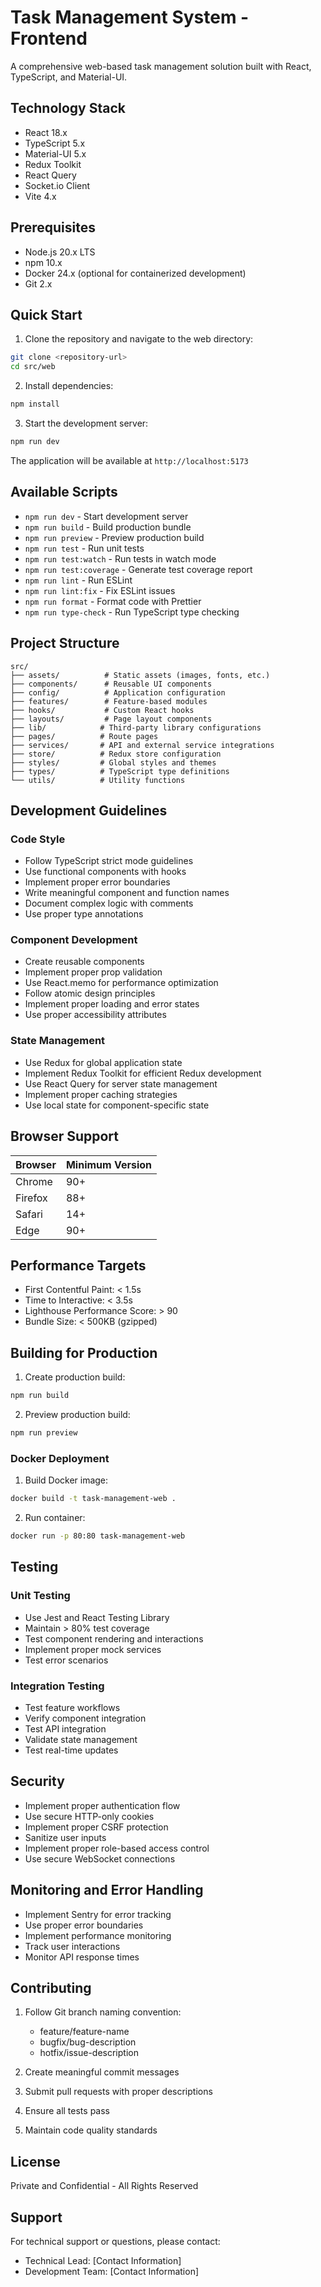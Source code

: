# Task Management System - Frontend

A comprehensive web-based task management solution built with React, TypeScript, and Material-UI.

## Technology Stack

- React 18.x
- TypeScript 5.x
- Material-UI 5.x
- Redux Toolkit
- React Query
- Socket.io Client
- Vite 4.x

## Prerequisites

- Node.js 20.x LTS
- npm 10.x
- Docker 24.x (optional for containerized development)
- Git 2.x

## Quick Start

1. Clone the repository and navigate to the web directory:
```bash
git clone <repository-url>
cd src/web
```

2. Install dependencies:
```bash
npm install
```

3. Start the development server:
```bash
npm run dev
```

The application will be available at `http://localhost:5173`

## Available Scripts

- `npm run dev` - Start development server
- `npm run build` - Build production bundle
- `npm run preview` - Preview production build
- `npm run test` - Run unit tests
- `npm run test:watch` - Run tests in watch mode
- `npm run test:coverage` - Generate test coverage report
- `npm run lint` - Run ESLint
- `npm run lint:fix` - Fix ESLint issues
- `npm run format` - Format code with Prettier
- `npm run type-check` - Run TypeScript type checking

## Project Structure

```
src/
├── assets/          # Static assets (images, fonts, etc.)
├── components/      # Reusable UI components
├── config/          # Application configuration
├── features/        # Feature-based modules
├── hooks/           # Custom React hooks
├── layouts/         # Page layout components
├── lib/            # Third-party library configurations
├── pages/          # Route pages
├── services/       # API and external service integrations
├── store/          # Redux store configuration
├── styles/         # Global styles and themes
├── types/          # TypeScript type definitions
└── utils/          # Utility functions
```

## Development Guidelines

### Code Style

- Follow TypeScript strict mode guidelines
- Use functional components with hooks
- Implement proper error boundaries
- Write meaningful component and function names
- Document complex logic with comments
- Use proper type annotations

### Component Development

- Create reusable components
- Implement proper prop validation
- Use React.memo for performance optimization
- Follow atomic design principles
- Implement proper loading and error states
- Use proper accessibility attributes

### State Management

- Use Redux for global application state
- Implement Redux Toolkit for efficient Redux development
- Use React Query for server state management
- Implement proper caching strategies
- Use local state for component-specific state

## Browser Support

| Browser | Minimum Version |
|---------|----------------|
| Chrome  | 90+            |
| Firefox | 88+            |
| Safari  | 14+            |
| Edge    | 90+            |

## Performance Targets

- First Contentful Paint: < 1.5s
- Time to Interactive: < 3.5s
- Lighthouse Performance Score: > 90
- Bundle Size: < 500KB (gzipped)

## Building for Production

1. Create production build:
```bash
npm run build
```

2. Preview production build:
```bash
npm run preview
```

### Docker Deployment

1. Build Docker image:
```bash
docker build -t task-management-web .
```

2. Run container:
```bash
docker run -p 80:80 task-management-web
```

## Testing

### Unit Testing
- Use Jest and React Testing Library
- Maintain > 80% test coverage
- Test component rendering and interactions
- Implement proper mock services
- Test error scenarios

### Integration Testing
- Test feature workflows
- Verify component integration
- Test API integration
- Validate state management
- Test real-time updates

## Security

- Implement proper authentication flow
- Use secure HTTP-only cookies
- Implement proper CSRF protection
- Sanitize user inputs
- Implement proper role-based access control
- Use secure WebSocket connections

## Monitoring and Error Handling

- Implement Sentry for error tracking
- Use proper error boundaries
- Implement performance monitoring
- Track user interactions
- Monitor API response times

## Contributing

1. Follow Git branch naming convention:
   - feature/feature-name
   - bugfix/bug-description
   - hotfix/issue-description

2. Create meaningful commit messages
3. Submit pull requests with proper descriptions
4. Ensure all tests pass
5. Maintain code quality standards

## License

Private and Confidential - All Rights Reserved

## Support

For technical support or questions, please contact:
- Technical Lead: [Contact Information]
- Development Team: [Contact Information]